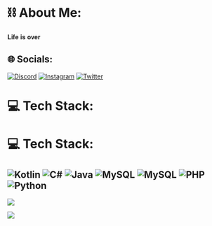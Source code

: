 # ⛓️ About Me:
𝐋𝐢𝐟𝐞 𝐢𝐬 𝐨𝐯𝐞𝐫

## 🌐 Socials:
[![Discord](https://img.shields.io/badge/Discord-%237289DA.svg?logo=discord&logoColor=white)](https://discord.gg/chakirantsi)
[![Instagram](https://img.shields.io/badge/Instagram-%23E4405F.svg?logo=Instagram&logoColor=white)](https://instagram.com/ckrsemih_) 
[![Twitter](https://img.shields.io/badge/Twitter-%231DA1F2.svg?logo=Twitter&logoColor=white)](https://twitter.com/chakirantsi) 

# 💻 Tech Stack:
# 💻 Tech Stack:
![Kotlin](https://img.shields.io/badge/kotlin-%237F52FF.svg?style=plastic&logo=kotlin&logoColor=white) ![C#](https://img.shields.io/badge/c%23-%23239120.svg?style=plastic&logo=csharp&logoColor=white) ![Java](https://img.shields.io/badge/java-%23ED8B00.svg?style=plastic&logo=openjdk&logoColor=white) ![MySQL](https://img.shields.io/badge/mysql-%2300000f.svg?style=plastic&logo=mysql&logoColor=white) ![MySQL](https://img.shields.io/badge/mysql-%2300000f.svg?style=plastic&logo=mysql&logoColor=white) ![PHP](https://img.shields.io/badge/php-%23777BB4.svg?style=plastic&logo=php&logoColor=white) ![Python](https://img.shields.io/badge/python-3670A0?style=plastic&logo=python&logoColor=ffdd54)
---
[![](https://visitcount.itsvg.in/api?id=Chakirantsi&icon=2&color=12)](https://visitcount.itsvg.in)



[![](https://visitcount.itsvg.in/api?id=Chakirantsi&icon=0&color=0)](https://visitcount.itsvg.in)

<!-- Proudly created with GPRM ( https://gprm.itsvg.in ) -->
